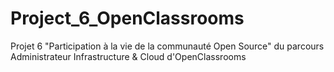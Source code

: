 # Project_6_OpenClassrooms
Projet 6 <g>"Participation à la vie de la communauté Open Source"</g> du parcours Administrateur Infrastructure &amp; Cloud d'OpenClassrooms
